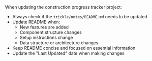 When updating the construction progress tracker project:

- Always check if the `trickle/notes/README.md` needs to be updated
- Update README when:
  - New features are added
  - Component structure changes
  - Setup instructions change
  - Data structure or architecture changes
- Keep README concise and focused on essential information
- Update the "Last Updated" date when making changes